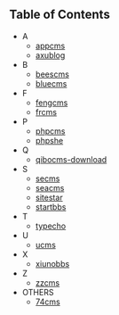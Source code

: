 ## Table of Contents
- A
    - [appcms](https://github.com/source-trace/appcms)
    - [axublog](https://github.com/source-trace/axublog)
- B
    - [beescms](https://github.com/source-trace/beescms)
    - [bluecms](https://github.com/source-trace/bluecms)
- F
    - [fengcms](https://github.com/source-trace/fengcms)
    - [frcms](https://github.com/source-trace/frcms)
- P
    - [phpcms](https://github.com/source-trace/phpcms)
    - [phpshe](https://github.com/source-trace/phpshe)
- Q
    - [qibocms-download](https://github.com/source-trace/qibocms-download)
- S
    - [secms](https://github.com/source-trace/semcms)
    - [seacms](https://github.com/source-trace/seacms)
    - [sitestar](https://github.com/source-trace/sitestar) 
    - [startbbs](https://github.com/source-trace/startbbs)
- T
    - [typecho](https://github.com/source-trace/typecho)
- U
    - [ucms](https://github.com/source-trace/ucms)
- X
    - [xiunobbs](https://github.com/source-trace/xiunobbs)
- Z
    - [zzcms](https://github.com/source-trace/zzcms)
- OTHERS
    - [74cms](https://github.com/source-trace/74cms)

